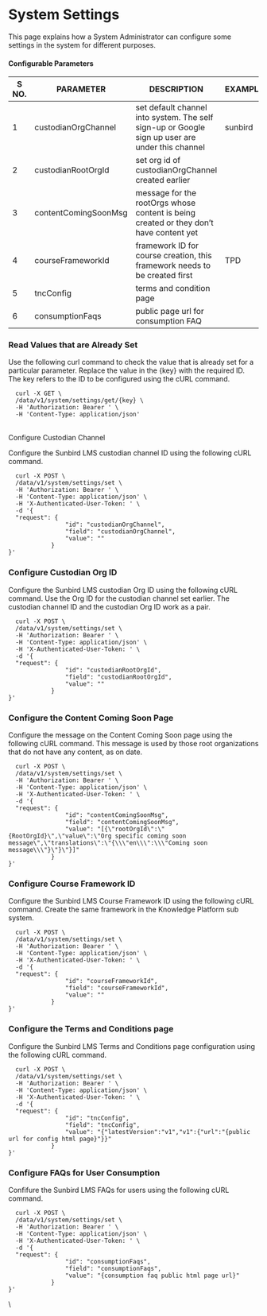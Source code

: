 # System Settings

This page explains how a System Administrator can configure some settings in the system for different purposes.

#### Configurable Parameters <a href="#configurable-parameters" id="configurable-parameters"></a>

<table><thead><tr><th width="53">S NO.</th><th>PARAMETER</th><th width="344">DESCRIPTION</th><th>EXAMPLE</th></tr></thead><tbody><tr><td>1</td><td>custodianOrgChannel</td><td>set default channel into system. The self sign-up or Google sign up user are under this channel</td><td>sunbird</td></tr><tr><td>2</td><td>custodianRootOrgId</td><td>set org id of custodianOrgChannel created earlier</td><td> </td></tr><tr><td>3</td><td>contentComingSoonMsg</td><td>message for the rootOrgs whose content is being created or they don’t have content yet</td><td> </td></tr><tr><td>4</td><td>courseFrameworkId</td><td>framework ID for course creation, this framework needs to be created first</td><td>TPD</td></tr><tr><td>5</td><td>tncConfig</td><td>terms and condition page</td><td> </td></tr><tr><td>6</td><td>consumptionFaqs</td><td>public page url for consumption FAQ</td><td></td></tr></tbody></table>

### Read Values that are Already Set <a href="#read-values-that-are-already-set" id="read-values-that-are-already-set"></a>

Use the following curl command to check the value that is already set for a particular parameter. Replace the value in the {key} with the required ID. The key refers to the ID to be configured using the cURL command.

```
  curl -X GET \
  /data/v1/system/settings/get/{key} \
  -H 'Authorization: Bearer ' \
  -H 'Content-Type: application/json'
```

\
Configure Custodian Channel

Configure the Sunbird LMS custodian channel ID using the following cURL command.

```
  curl -X POST \
  /data/v1/system/settings/set \
  -H 'Authorization: Bearer ' \
  -H 'Content-Type: application/json' \
  -H 'X-Authenticated-User-Token: ' \
  -d '{
  "request": {
                "id": "custodianOrgChannel",
                "field": "custodianOrgChannel",
                "value": ""
            }
}'

```

### Configure Custodian Org ID <a href="#configure-custodian-org-id" id="configure-custodian-org-id"></a>

Configure the Sunbird LMS custodian Org ID using the following cURL command. Use the Org ID for the custodian channel set earlier. The custodian channel ID and the custodian Org ID work as a pair.

```
  curl -X POST \
  /data/v1/system/settings/set \
  -H 'Authorization: Bearer ' \
  -H 'Content-Type: application/json' \
  -H 'X-Authenticated-User-Token: ' \
  -d '{
  "request": {
                "id": "custodianRootOrgId",
                "field": "custodianRootOrgId",
                "value": ""
            }
}'

```

### Configure the Content Coming Soon Page <a href="#configure-the-content-coming-soon-page" id="configure-the-content-coming-soon-page"></a>

Configure the message on the Content Coming Soon page using the following cURL command. This message is used by those root organizations that do not have any content, as on date.

```
  curl -X POST \
  /data/v1/system/settings/set \
  -H 'Authorization: Bearer ' \
  -H 'Content-Type: application/json' \
  -H 'X-Authenticated-User-Token: ' \
  -d '{
  "request": {
                "id": "contentComingSoonMsg",
                "field": "contentComingSoonMsg",
                "value": "[{\"rootOrgId\":\"{RootOrgId}\",\"value\":\"Org specific coming soon message\",\"translations\":\"{\\\"en\\\":\\\"Coming soon message\\\"}\"}\"}]"
            }
}'

```

### Configure Course Framework ID <a href="#configure-course-framework-id" id="configure-course-framework-id"></a>

Configure the Sunbird LMS Course Framework ID using the following cURL command. Create the same framework in the Knowledge Platform sub system.

```
  curl -X POST \
  /data/v1/system/settings/set \
  -H 'Authorization: Bearer ' \
  -H 'Content-Type: application/json' \
  -H 'X-Authenticated-User-Token: ' \
  -d '{
  "request": {
                "id": "courseFrameworkId",
                "field": "courseFrameworkId",
                "value": ""
            }
}'

```

### Configure the Terms and Conditions page <a href="#configure-the-terms-and-conditions-page" id="configure-the-terms-and-conditions-page"></a>

Configure the Sunbird LMS Terms and Conditions page configuration using the following cURL command.

```
  curl -X POST \
  /data/v1/system/settings/set \
  -H 'Authorization: Bearer ' \
  -H 'Content-Type: application/json' \
  -H 'X-Authenticated-User-Token: ' \
  -d '{
  "request": {
                "id": "tncConfig",
                "field": "tncConfig",
                "value": "{"latestVersion":"v1","v1":{"url":"{public url for config html page}"}}"
            }
}'

```

### Configure FAQs for User Consumption <a href="#configure-faqs-for-user-consumption" id="configure-faqs-for-user-consumption"></a>

Confifure the Sunbird LMS FAQs for users using the following cURL command.

```
  curl -X POST \
  /data/v1/system/settings/set \
  -H 'Authorization: Bearer ' \
  -H 'Content-Type: application/json' \
  -H 'X-Authenticated-User-Token: ' \
  -d '{
  "request": {
                "id": "consumptionFaqs",
                "field": "consumptionFaqs",
                "value": "{consumption faq public html page url}"
            }
}'
```

\
